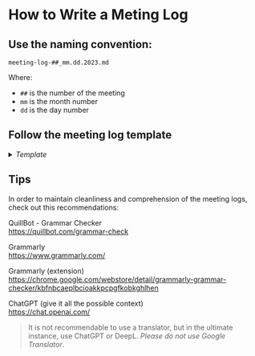 # How to Write a Meting Log

## Use the naming convention: <br>
`meeting-log-##_mm.dd.2023.md`

Where: 
- `##` is the number of the meeting
- `mm` is the month number
- `dd` is the day number
  

## Follow the meeting log template

<details>
<summary> <em>Template </em></summary>

```markdown
<!--The title of the meeting,
it could be the meeting number-->
# Meeting title 

<!--The date on where the meeting was carried out-->
> September 16th, 2023 

## Summary 

This section is a summary of the meeting; It discusses the objective of the meeting, the topics that were touched on, and the problems that were presented.

## Details

In this section, It details each topic that was touched on, the problems that were encountered and how they were solved.

## Conslusion

It writes what was achieved (It could be finished tasks), agreements, or new/pending tasks (who were assigned or if it remains pending)
```
</details>

## Tips

In order to maintain cleanliness and comprehension of the meeting logs, check out this recommendations: 

QuillBot - Grammar Checker<br>
https://quillbot.com/grammar-check

Grammarly <br>
https://www.grammarly.com/

Grammarly (extension)
https://chrome.google.com/webstore/detail/grammarly-grammar-checker/kbfnbcaeplbcioakkpcpgfkobkghlhen

ChatGPT (give it all the possible context) <br>
https://chat.openai.com/

> It is not recommendable to use a translator, but in the ultimate instance, use ChatGPT or DeepL. *Please do not use Google Translator*.
